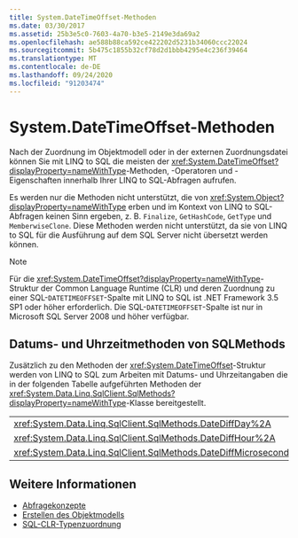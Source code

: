 ```yaml
---
title: System.DateTimeOffset-Methoden
ms.date: 03/30/2017
ms.assetid: 25b3e5c0-7603-4a70-b3e5-2149e3da69a2
ms.openlocfilehash: ae588b88ca592ce422202d5231b34060ccc22024
ms.sourcegitcommit: 5b475c1855b32cf78d2d1bbb4295e4c236f39464
ms.translationtype: MT
ms.contentlocale: de-DE
ms.lasthandoff: 09/24/2020
ms.locfileid: "91203474"
---
```

# <a name="systemdatetimeoffset-methods"></a>System.DateTimeOffset-Methoden

Nach der Zuordnung im Objektmodell oder in der externen Zuordnungsdatei können Sie mit LINQ to SQL die meisten der <xref:System.DateTimeOffset?displayProperty=nameWithType>-Methoden, -Operatoren und -Eigenschaften innerhalb Ihrer LINQ to SQL-Abfragen aufrufen.  
  
 Es werden nur die Methoden nicht unterstützt, die von <xref:System.Object?displayProperty=nameWithType> erben und im Kontext von LINQ to SQL-Abfragen keinen Sinn ergeben, z. B. `Finalize`, `GetHashCode`, `GetType` und `MemberwiseClone`. Diese Methoden werden nicht unterstützt, da sie von LINQ to SQL für die Ausführung auf dem SQL Server nicht übersetzt werden können.  
  
> [!NOTE]
> Für die <xref:System.DateTimeOffset?displayProperty=nameWithType>-Struktur der Common Language Runtime (CLR) und deren Zuordnung zu einer SQL-`DATETIMEOFFSET`-Spalte mit LINQ to SQL ist .NET Framework 3.5 SP1 oder höher erforderlich. Die SQL-`DATETIMEOFFSET`-Spalte ist nur in Microsoft SQL Server 2008 und höher verfügbar.  
  
## <a name="sqlmethods-date-and-time-methods"></a>Datums- und Uhrzeitmethoden von SQLMethods  

 Zusätzlich zu den Methoden der <xref:System.DateTimeOffset>-Struktur werden von LINQ to SQL zum Arbeiten mit Datums- und Uhrzeitangaben die in der folgenden Tabelle aufgeführten Methoden der <xref:System.Data.Linq.SqlClient.SqlMethods?displayProperty=nameWithType>-Klasse bereitgestellt.  
  
||||  
|-|-|-|  
|<xref:System.Data.Linq.SqlClient.SqlMethods.DateDiffDay%2A>|<xref:System.Data.Linq.SqlClient.SqlMethods.DateDiffMillisecond%2A>|<xref:System.Data.Linq.SqlClient.SqlMethods.DateDiffNanosecond%2A>|  
|<xref:System.Data.Linq.SqlClient.SqlMethods.DateDiffHour%2A>|<xref:System.Data.Linq.SqlClient.SqlMethods.DateDiffMinute%2A>|<xref:System.Data.Linq.SqlClient.SqlMethods.DateDiffSecond%2A>|  
|<xref:System.Data.Linq.SqlClient.SqlMethods.DateDiffMicrosecond%2A>|<xref:System.Data.Linq.SqlClient.SqlMethods.DateDiffMonth%2A>|<xref:System.Data.Linq.SqlClient.SqlMethods.DateDiffYear%2A>|  
  
## <a name="see-also"></a>Weitere Informationen

- [Abfragekonzepte](query-concepts.md)
- [Erstellen des Objektmodells](creating-the-object-model.md)
- [SQL-CLR-Typenzuordnung](sql-clr-type-mapping.md)
